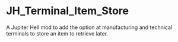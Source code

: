 # JH_Terminal_Item_Store
A Jupiter Hell mod to add the option at manufacturing and technical terminals to store an item to retrieve later.
